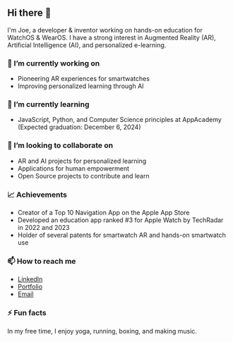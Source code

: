 ## Hi there 👋

I'm Joe, a developer & inventor working on hands-on education for WatchOS & WearOS. I have a strong interest in Augmented Reality (AR), Artificial Intelligence (AI), and personalized e-learning.

### 🔭 I’m currently working on
- Pioneering AR experiences for smartwatches
- Improving personalized learning through AI

### 🌱 I’m currently learning
- JavaScript, Python, and Computer Science principles at AppAcademy (Expected graduation: December 6, 2024)

### 👯 I’m looking to collaborate on
- AR and AI projects for personalized learning
- Applications for human empowerment
 - Open Source projects to contribute and learn

### 📈 Achievements
- Creator of a Top 10 Navigation App on the Apple App Store
- Developed an education app ranked #3 for Apple Watch by TechRadar in 2022 and 2023
- Holder of several patents for smartwatch AR and hands-on smartwatch use 

### 📫 How to reach me
- [LinkedIn](https://www.linkedin.com/in/corcoranjoe/)
- [Portfolio](https://lmtlssmedia.wixsite.com/joecorcoran-3)
- [Email](mailto:joecorcoran.com@gmail.com)

### ⚡ Fun facts
In my free time, I enjoy yoga, running, boxing, and making music.

